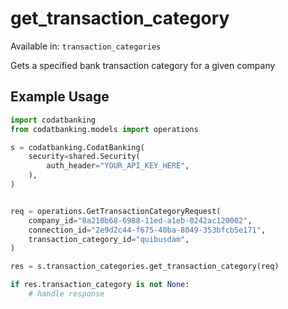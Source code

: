 # get_transaction_category
Available in: `transaction_categories`

Gets a specified bank transaction category for a given company

## Example Usage
```python
import codatbanking
from codatbanking.models import operations

s = codatbanking.CodatBanking(
    security=shared.Security(
        auth_header="YOUR_API_KEY_HERE",
    ),
)


req = operations.GetTransactionCategoryRequest(
    company_id="8a210b68-6988-11ed-a1eb-0242ac120002",
    connection_id="2e9d2c44-f675-40ba-8049-353bfcb5e171",
    transaction_category_id="quibusdam",
)

res = s.transaction_categories.get_transaction_category(req)

if res.transaction_category is not None:
    # handle response
```